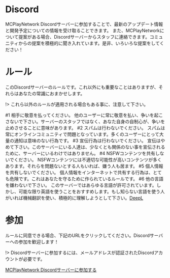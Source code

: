 # Discord
MCPlayNetwork Discordサーバーに参加することで、最新のアップデート情報と開発予定についての情報を受け取ることできます。
また、MCPlayNetworkについて提案がある場合、Discordサーバーからスタッフに連絡できます。コミュニティからの提案を積極的に聞き入れています。是非、いろいろな提案をしてください！

# ルール
このDiscordサーバーのルールです。これ以外にも重要なことはありますが、それらはあなたの常識におまかせします。

!> これら以外のルールが適用される場合もある事に、注意して下さい。

#1 相手に敬意を払ってください。
他のユーザーに常に敬意を払い、争いを起こさないで下さい。サーバーのスタッフではなく、あなた自身の自制心が、争いを止めさせることに意味があります。
#2 スパムは行わないでください。
スパムは常にオンラインコミュニティで問題となっています。多くのユーザーにとって大量の通知は意味のない行為です。
#3 宣伝行為は行わないでください。
宣伝はやめて下さい。このサーバーにいる人達は、少なくとも関係のない事を宣伝されるために、サーバーにいるわけではありません。
#4 NSFWコンテンツを共有しないでください。
NSFWコンテンツには不適切な可能性が高いコンテンツが多くあります。それらを問題ないとする人もいれば、嫌う人も居ます。
#5 個人情報を共有しないでください。
個人情報をインターネットで共有する行為は、とても危険です。これはあなたを守るために作られているルールです。
#6 他の言語を嫌わないで下さい。
このサーバーではあらゆる言語が許可されています。しかし、可能な限り英語を使うことをおすすめします。もし知らない言語を使う人がいれば機械翻訳を使い、積極的に理解しようとして下さい。[DeepL](https://www.deepl.com/ ':target=_blank')

# 参加
ルールに同意できる場合、下記のURLをクリックしてください。Discordサーバーへの参加を歓迎します！

!> Discordサーバーに参加するには、メールアドレスが認証されたDiscordアカウントが必要です。

[MCPlayNetwork Discordサーバーに参加する](https://discord.io/mcplaynetwork ':target=_blank')
